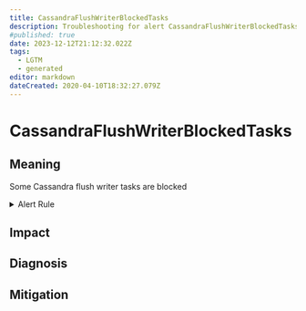 ```yaml
---
title: CassandraFlushWriterBlockedTasks
description: Troubleshooting for alert CassandraFlushWriterBlockedTasks
#published: true
date: 2023-12-12T21:12:32.022Z
tags: 
  - LGTM
  - generated
editor: markdown
dateCreated: 2020-04-10T18:32:27.079Z
---
```


# CassandraFlushWriterBlockedTasks

## Meaning
[//]: # "Short paragraph that explains what the alert means"
Some Cassandra flush writer tasks are blocked

<details>
  <summary>Alert Rule</summary>

{{% rule "cassandra/criteo-cassandra-exporter.yml" "CassandraFlushWriterBlockedTasks" %}}

<!-- Rule when generated

```yaml
alert: CassandraFlushWriterBlockedTasks
expr: cassandra_stats{name="org:apache:cassandra:metrics:threadpools:internal:memtableflushwriter:currentlyblockedtasks:count"} > 0
for: 2m
labels:
    severity: warning
annotations:
    summary: Cassandra flush writer blocked tasks (instance {{ $labels.instance }})
    description: |-
        Some Cassandra flush writer tasks are blocked
          VALUE = {{ $value }}
          LABELS = {{ $labels }}
    runbook: https://github.com/srerun/prometheus-alerts/blob/main/content/runbooks/criteo-cassandra-exporter/CassandraFlushWriterBlockedTasks.md

```

-->

</details>


## Impact
[//]: # "What could / will happen if the alert is not addressed"



## Diagnosis
[//]: # "Steps to take to identify the cause of the problem"



## Mitigation
[//]: # "The steps necessary to resolve the alert"
